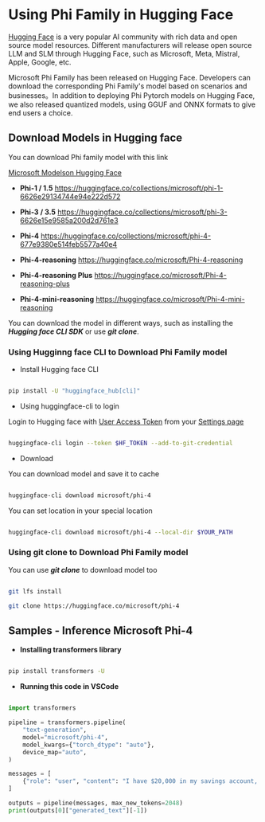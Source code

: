 # **Using Phi Family in Hugging Face**


[Hugging Face](https://huggingface.co/) is a very popular AI community with rich data and open source model resources. Different manufacturers will release open source LLM and SLM through Hugging Face, such as Microsoft, Meta, Mistral, Apple, Google, etc.

Microsoft Phi Family has been released on Hugging Face. Developers can download the corresponding Phi Family's model based on scenarios and businesses。In addition to deploying Phi Pytorch models on Hugging Face, we also released quantized models, using GGUF and ONNX formats to give end users a choice.


## **Download Models in Hugging face**

You can download Phi family model with this link

[Microsoft Modelson Hugging Face](https://huggingface.co/microsoft)

-  **Phi-1 / 1.5** https://huggingface.co/collections/microsoft/phi-1-6626e29134744e94e222d572

-  **Phi-3 / 3.5** https://huggingface.co/collections/microsoft/phi-3-6626e15e9585a200d2d761e3

-  **Phi-4** https://huggingface.co/collections/microsoft/phi-4-677e9380e514feb5577a40e4

- **Phi-4-reasoning** https://huggingface.co/microsoft/Phi-4-reasoning

- **Phi-4-reasoning Plus** https://huggingface.co/microsoft/Phi-4-reasoning-plus 

- **Phi-4-mini-reasoning** https://huggingface.co/microsoft/Phi-4-mini-reasoning

You can download the model in different ways, such as installing the ***Hugging face CLI SDK*** or use ***git clone***.

### **Using Hugginng face CLI to Download Phi Family model**

- Install Hugging face CLI

```bash

pip install -U "huggingface_hub[cli]"

```

- Using huggingface-cli to login

Login to Hugging face with [User Access Token](https://huggingface.co/docs/hub/security-tokens) from your [Settings page](https://huggingface.co/settings/tokens)


```bash

huggingface-cli login --token $HF_TOKEN --add-to-git-credential

```

- Download 


You can download model and save it to cache 

```bash

huggingface-cli download microsoft/phi-4

```

You can set location in your special location


```bash

huggingface-cli download microsoft/phi-4 --local-dir $YOUR_PATH

```


### **Using git clone to Download Phi Family model**

You can use ***git clone*** to download model too

```bash

git lfs install

git clone https://huggingface.co/microsoft/phi-4

```

## **Samples - Inference Microsoft Phi-4**

- **Installing transformers library**

```bash

pip install transformers -U

```

- **Running this code in VSCode**

```python

import transformers

pipeline = transformers.pipeline(
    "text-generation",
    model="microsoft/phi-4",
    model_kwargs={"torch_dtype": "auto"},
    device_map="auto",
)

messages = [
    {"role": "user", "content": "I have $20,000 in my savings account, where I receive a 4% profit per year and payments twice a year. Can you please tell me how long it will take for me to become a millionaire? Also, can you please explain the math step by step as if you were explaining it to an uneducated person?"},
]

outputs = pipeline(messages, max_new_tokens=2048)
print(outputs[0]["generated_text"][-1])

```






